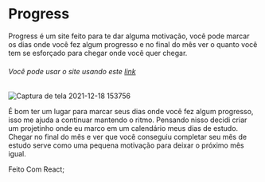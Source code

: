 # Progress
Progress é um site feito para te dar alguma motivação, você pode marcar os dias onde você fez algum progresso e no final do mês ver o quanto você tem se esforçado para chegar onde você quer chegar.

###### Você pode usar o site usando este [link](https://progress-nine.vercel.app/)

![Captura de tela 2021-12-18 153756](https://user-images.githubusercontent.com/88716893/146652315-02c65710-05c3-4f2e-9768-4eef00d6230e.jpg)

É bom ter um lugar para marcar seus dias onde você fez algum progresso, isso me ajuda a continuar mantendo o ritmo. Pensando nisso decidi criar um projetinho onde eu marco em um calendário meus dias de estudo. Chegar no final do mês e ver que você conseguiu completar seu mês de estudo serve como uma pequena motivação para deixar o próximo mês igual.

Feito Com React;
